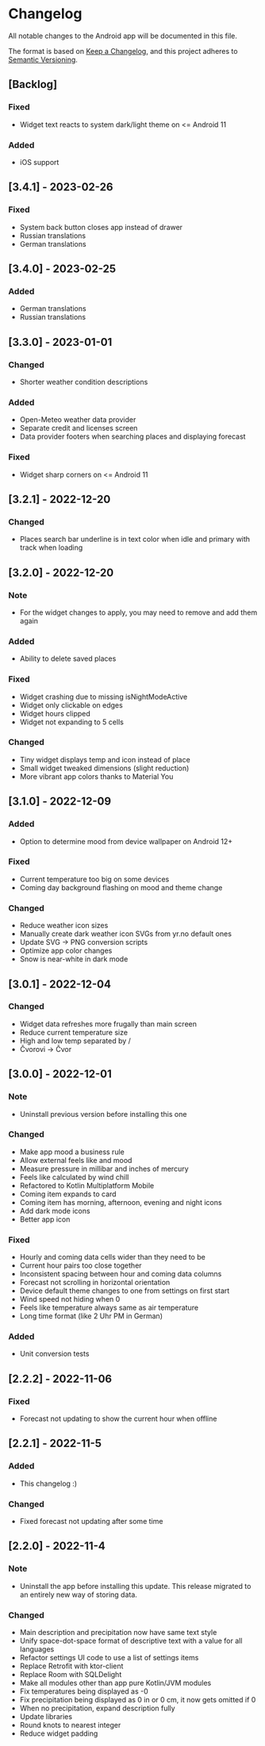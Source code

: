 # Changelog

All notable changes to the Android app will be documented in this file.

The format is based on [Keep a Changelog](https://keepachangelog.com/en/1.0.0/), and this project
adheres to [Semantic Versioning](https://semver.org/spec/v2.0.0.html).

## [Backlog]

### Fixed

- Widget text reacts to system dark/light theme on <= Android 11

### Added

- iOS support

## [3.4.1] - 2023-02-26

### Fixed

- System back button closes app instead of drawer
- Russian translations
- German translations

## [3.4.0] - 2023-02-25

### Added

- German translations
- Russian translations

## [3.3.0] - 2023-01-01

### Changed

- Shorter weather condition descriptions

### Added

- Open-Meteo weather data provider
- Separate credit and licenses screen
- Data provider footers when searching places and displaying forecast

### Fixed

- Widget sharp corners on <= Android 11

## [3.2.1] - 2022-12-20

### Changed

- Places search bar underline is in text color when idle and primary with track when loading

## [3.2.0] - 2022-12-20

### Note

- For the widget changes to apply, you may need to remove and add them again

### Added

- Ability to delete saved places

### Fixed

- Widget crashing due to missing isNightModeActive
- Widget only clickable on edges
- Widget hours clipped
- Widget not expanding to 5 cells

### Changed

- Tiny widget displays temp and icon instead of place
- Small widget tweaked dimensions (slight reduction)
- More vibrant app colors thanks to Material You

## [3.1.0] - 2022-12-09

### Added

- Option to determine mood from device wallpaper on Android 12+

### Fixed

- Current temperature too big on some devices
- Coming day background flashing on mood and theme change

### Changed

- Reduce weather icon sizes
- Manually create dark weather icon SVGs from yr.no default ones
- Update SVG -> PNG conversion scripts
- Optimize app color changes
- Snow is near-white in dark mode

## [3.0.1] - 2022-12-04

### Changed

- Widget data refreshes more frugally than main screen
- Reduce current temperature size
- High and low temp separated by /
- Čvorovi -> Čvor

## [3.0.0] - 2022-12-01

### Note

- Uninstall previous version before installing this one

### Changed

- Make app mood a business rule
- Allow external feels like and mood
- Measure pressure in millibar and inches of mercury
- Feels like calculated by wind chill
- Refactored to Kotlin Multiplatform Mobile
- Coming item expands to card
- Coming item has morning, afternoon, evening and night icons
- Add dark mode icons
- Better app icon

### Fixed

- Hourly and coming data cells wider than they need to be
- Current hour pairs too close together
- Inconsistent spacing between hour and coming data columns
- Forecast not scrolling in horizontal orientation
- Device default theme changes to one from settings on first start
- Wind speed not hiding when 0
- Feels like temperature always same as air temperature
- Long time format (like 2 Uhr PM in German)

### Added

- Unit conversion tests

## [2.2.2] - 2022-11-06

### Fixed

- Forecast not updating to show the current hour when offline

## [2.2.1] - 2022-11-5

### Added

- This changelog :)

### Changed

- Fixed forecast not updating after some time

## [2.2.0] - 2022-11-4

### Note

- Uninstall the app before installing this update. This release migrated to an entirely new way of
  storing data.

### Changed

- Main description and precipitation now have same text style
- Unify space-dot-space format of descriptive text with a value for all languages
- Refactor settings UI code to use a list of settings items
- Replace Retrofit with ktor-client
- Replace Room with SQLDelight
- Make all modules other than app pure Kotlin/JVM modules
- Fix temperatures being displayed as -0
- Fix precipitation being displayed as 0 in or 0 cm, it now gets omitted if 0
- When no precipitation, expand description fully
- Update libraries
- Round knots to nearest integer
- Reduce widget padding